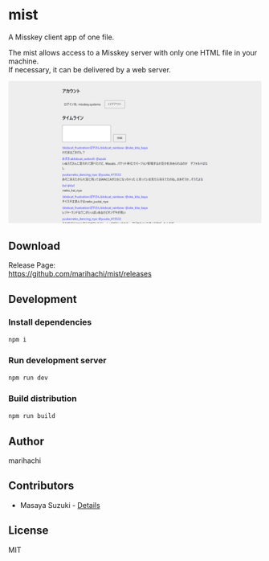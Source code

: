 # mist
A Misskey client app of one file.

The mist allows access to a Misskey server with only one HTML file in your machine.  
If necessary, it can be delivered by a web server.

![capture](https://raw.githubusercontent.com/marihachi/mist/0b4f4ed0129bf4d2d5e627a1433b7b5fe4de212f/capture.png)

## Download
Release Page:  
https://github.com/marihachi/mist/releases

## Development
### Install dependencies
```sh
npm i
```

### Run development server

```sh
npm run dev
```

### Build distribution
```sh
npm run build
```

## Author
marihachi

## Contributors
- Masaya Suzuki - [Details](https://github.com/marihachi/mist/issues?q=author%3Amassongit)

## License
MIT
